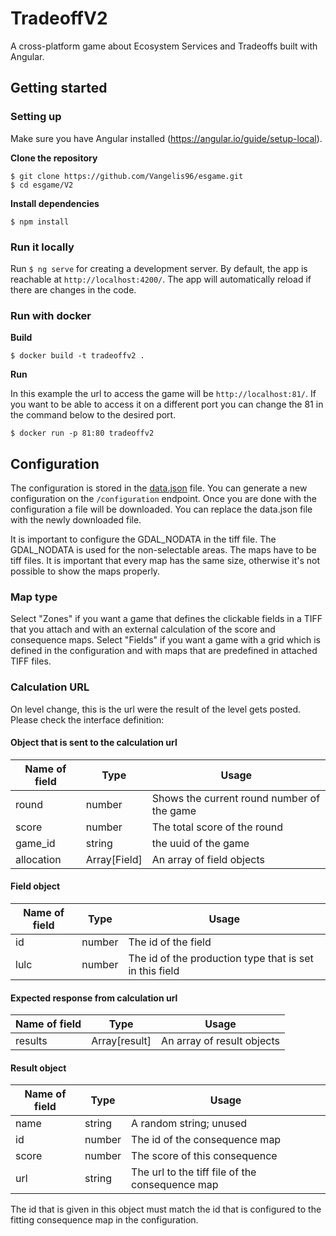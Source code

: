 # TradeoffV2

A cross-platform game about Ecosystem Services and Tradeoffs built with Angular.

## Getting started

### Setting up

Make sure you have Angular installed (https://angular.io/guide/setup-local). 

**Clone the repository**

```
$ git clone https://github.com/Vangelis96/esgame.git
$ cd esgame/V2
```

**Install dependencies**

```
$ npm install
```
### Run it locally

Run `$ ng serve` for creating a development server. By default, the app is reachable at `http://localhost:4200/`. The app will automatically reload if there are changes in the code.

### Run with docker
**Build**
```
$ docker build -t tradeoffv2 .
```

**Run**

In this example the url to access the game will be `http://localhost:81/`. If you want to be able to access it on a different port you can change the 81 in the command below to the desired port.
```
$ docker run -p 81:80 tradeoffv2
```

## Configuration

The configuration is stored in the [data.json](src/data.json) file. You can generate a new configuration on the `/configuration` endpoint. Once you are done with the configuration a file will be downloaded. You can replace the data.json file with the newly downloaded file.

It is important to configure the GDAL_NODATA in the tiff file. The GDAL_NODATA is used for the non-selectable areas.
The maps have to be tiff files. It is important that every map has the same size, otherwise it's not possible to show the maps properly.

### Map type

Select "Zones" if you want a game that defines the clickable fields in a TIFF that you attach and with an external calculation of the score and consequence maps. Select "Fields" if you want a game with a grid which is defined in the configuration and with maps that are predefined in attached TIFF files. 

### Calculation URL

On level change, this is the url were the result of the level gets posted. Please check the interface definition: 

#### Object that is sent to the calculation url

| Name of field			 | Type	           | Usage											                             |
|------------------|-----------------|----------------------------------------------|
| round					       | number 			      | Shows the current round number of the game 	 |
| score 				       | number 			      | The total score of the round 					           |
| game_id 				     | string 			      | the uuid of the game 							                 |
| allocation 			   | Array[Field] 		 | An array of field objects 					              |

#### Field object

| Name of field			 | Type	      | Usage											                                        |
|------------------|------------|---------------------------------------------------------|
| id					          | number 			 | The id of the field						 	                             |
| lulc 				        | number 			 | The id of the production type that is set in this field |



#### Expected response from calculation url

| Name of field			 | Type	           | Usage											                 |
|------------------|-----------------|----------------------------------|
| results				      | Array[result]		 | An array of result objects				 	 |



#### Result object

| Name of field			 | Type	      | Usage											                                |
|------------------|------------|-------------------------------------------------|
| name					        | string 			 | A random string; unused					 	                  |
| id 					         | number 			 | The id of the consequence map					              |
| score 				       | number 			 | The score of this consequence		 			             |
| url 					        | string	 		 | The url to the tiff file of the consequence map |

The id that is given in this object must match the id that is configured to the fitting consequence map in the configuration.
